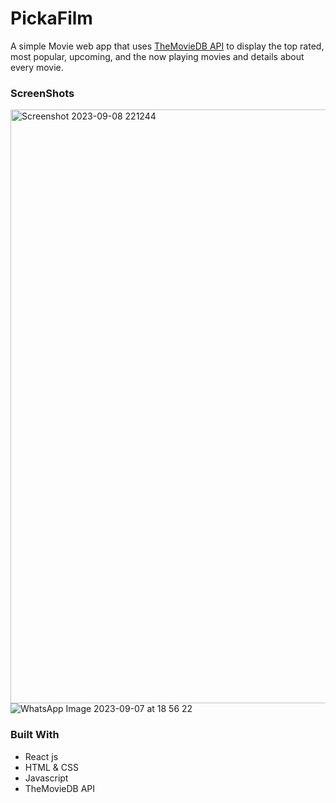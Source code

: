 # PickaFilm
A simple Movie web app that uses <a href="https://developer.themoviedb.org/docs">TheMovieDB API</a> to display the top rated, most popular, upcoming, and the now playing movies and details about every movie.
### ScreenShots
<img width="950" alt="Screenshot 2023-09-08 221244" src="https://github.com/kartik3110/PickaFilm/assets/115152849/f5042a8e-6d8e-4dd6-a53d-a5f70e96ea42">                        ![WhatsApp Image 2023-09-07 at 18 56 22](https://github.com/kartik3110/PickaFilm/assets/115152849/5b7f7a57-62d1-436c-9238-119f92f358b5)

### Built With
* React js
* HTML & CSS
* Javascript
* TheMovieDB API
